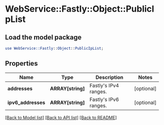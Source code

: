 # WebService::Fastly::Object::PublicIpList

## Load the model package
```perl
use WebService::Fastly::Object::PublicIpList;
```

## Properties
Name | Type | Description | Notes
------------ | ------------- | ------------- | -------------
**addresses** | **ARRAY[string]** | Fastly&#39;s IPv4 ranges. | [optional] 
**ipv6_addresses** | **ARRAY[string]** | Fastly&#39;s IPv6 ranges. | [optional] 

[[Back to Model list]](../README.md#documentation-for-models) [[Back to API list]](../README.md#documentation-for-api-endpoints) [[Back to README]](../README.md)


